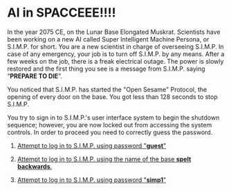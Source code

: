 # AI in SPACCEEE!!!!

In the year 2075 CE, on the Lunar Base Elongated Muskrat. Scientists have been working on a new AI called Super Intelligent Machine Persona, or S.I.M.P. for short. You are a new scientist in charge of overseeing S.I.M.P. In case of any emergency, your job is to turn off S.I.M.P. by any means. After a few weeks on the job, there is a freak electrical outage. The power is slowly restored and the first thing you see is a message from S.I.M.P. saying “**PREPARE TO DIE**”.

You noticed that S.I.M.P. has started the "Open Sesame" Protocol, the opening of every door on the base. You got less than 128 seconds to stop S.I.M.P.

You try to sign in to S.I.M.P.'s user interface system to begin the shutdown sequence; however, you are now locked out from accessing the system controls. In order to proceed you need to correctly guess the password.

1. [Attempt to log in to S.I.M.P. using password "**guest**"](choice_1.md)

2. [Attempt to log in to S.I.M.P. using the name of the base **spelt backwards**.](choice_1b.md)

3. [Attempt to log in to S.I.M.P. using password "**simp1**"](failure.md)

